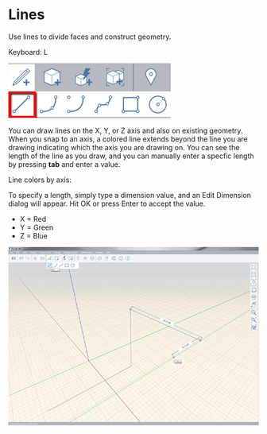 # Lines

Use lines to divide faces and construct geometry.

Keyboard: L

![](../.gitbook/assets/line_toolbar.png)

You can draw lines on the X, Y, or Z axis and also on existing geometry. When you snap to an axis, a colored line extends beyond the line you are drawing indicating which the axis you are drawing on. You can see the length of the line as you draw, and you can manually enter a specfic length by pressing **tab** and enter a value.

Line colors by axis:

To specify a length, simply type a dimension value, and an Edit Dimension dialog will appear. Hit OK or press Enter to accept the value. 

* X = Red
* Y = Green
* Z = Blue

![](../.gitbook/assets/line-tool.png)

